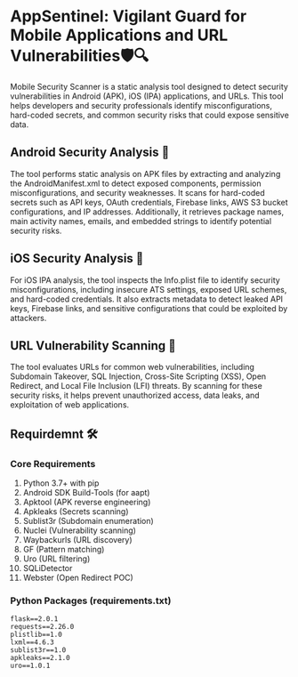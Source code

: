 # AppSentinel: Vigilant Guard for Mobile Applications and URL Vulnerabilities🛡️🔍
Mobile Security Scanner is a static analysis tool designed to detect security vulnerabilities in Android (APK), iOS (IPA) applications, and URLs. This tool helps developers and security professionals identify misconfigurations, hard-coded secrets, and common security risks that could expose sensitive data.

## Android Security Analysis 🤖 
The tool performs static analysis on APK files by extracting and analyzing the AndroidManifest.xml to detect exposed components, permission misconfigurations, and security weaknesses. It scans for hard-coded secrets such as API keys, OAuth credentials, Firebase links, AWS S3 bucket configurations, and IP addresses. Additionally, it retrieves package names, main activity names, emails, and embedded strings to identify potential security risks.

## iOS Security Analysis 🍏 
For iOS IPA analysis, the tool inspects the Info.plist file to identify security misconfigurations, including insecure ATS settings, exposed URL schemes, and hard-coded credentials. It also extracts metadata to detect leaked API keys, Firebase links, and sensitive configurations that could be exploited by attackers.

## URL Vulnerability Scanning 🔗 
The tool evaluates URLs for common web vulnerabilities, including Subdomain Takeover, SQL Injection, Cross-Site Scripting (XSS), Open Redirect, and Local File Inclusion (LFI) threats. By scanning for these security risks, it helps prevent unauthorized access, data leaks, and exploitation of web applications.

## Requirdemnt 🛠️

### Core Requirements

1. Python 3.7+ with pip
2. Android SDK Build-Tools (for aapt)
3. Apktool (APK reverse engineering)
4. Apkleaks (Secrets scanning)
5. Sublist3r (Subdomain enumeration)
6. Nuclei (Vulnerability scanning)
7. Waybackurls (URL discovery)
8. GF (Pattern matching)
9. Uro (URL filtering)
10. SQLiDetector
11. Webster (Open Redirect POC)

### Python Packages (requirements.txt)
```
flask==2.0.1
requests==2.26.0
plistlib==1.0
lxml==4.6.3
sublist3r==1.0
apkleaks==2.1.0
uro==1.0.1
```
